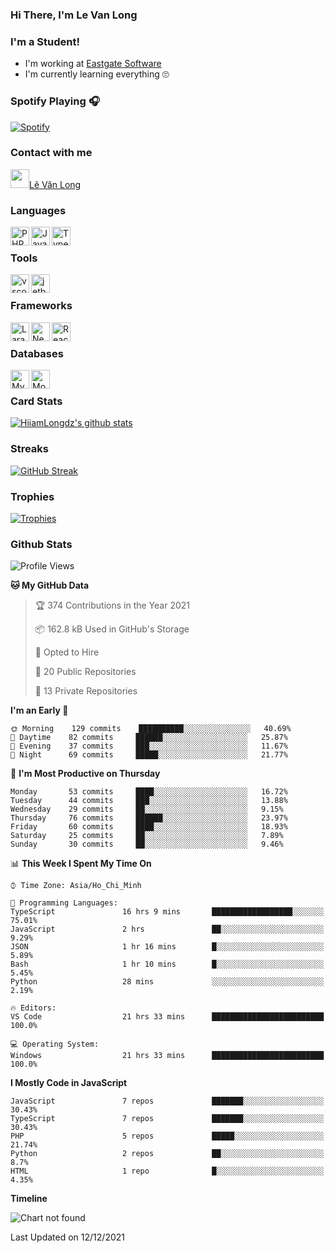 ### Hi There, I'm Le Van Long 

### I'm a Student!
- I'm working at [Eastgate Software](https://eastgate-software.com/)
- I'm currently learning everything 🙄

### Spotify Playing 🎧
[![Spotify](https://spotify-readme-v2-ljjw4c8pd-hiiamlongdz.vercel.app/api/spotify)](https://open.spotify.com/user/312ooo2a5zz44sszdfjmqgjbgmsq)


### Contact with me

[<img src="https://img.icons8.com/dusk/64/000000/facebook-new--v2.png" width="30px"/>Lê Văn Long](https://www.facebook.com/HiiamLongdzz)

### Languages
<img align="left" alt="PHP" src="https://img.icons8.com/dusk/64/000000/php-logo.png" width="30px"/>
<img align="left" alt="JavaScript" src="https://img.icons8.com/dusk/64/000000/javascript.png" width="30px"/>
<img align="left" alt="TypeScript" src="https://img.icons8.com/typescript" width="30px" />
<br />

### Tools
<img align="left" alt="vscode" src="https://img.icons8.com/dusk/64/000000/visual-studio-code-2019.png" width="30px"/>
<img align="left" alt="jetbrain" src="https://camo.githubusercontent.com/8268dcfb76697dd53286590ec9b4385d7a0b89ce/68747470733a2f2f63646e2e6a7364656c6976722e6e65742f6e706d2f73696d706c652d69636f6e734076332f69636f6e732f6a6574627261696e732e737667" width="30px"/>
<br />

### Frameworks
<img align="left" alt="Laravel" src="https://img.icons8.com/ios/50/000000/laravel.png" width="30px"/>
<img align="left" alt="NestJS" src="https://d33wubrfki0l68.cloudfront.net/e937e774cbbe23635999615ad5d7732decad182a/26072/logo-small.ede75a6b.svg" width="30px" />
<img align="left" alt="ReactJS" src="https://img.icons8.com/dusk/64/000000/react.png" width="30px" />
<br />

### Databases
<img align="left" alt="MySQL" src="https://img.icons8.com/ios-filled/50/000000/mysql-logo.png" width="30px"/>
<img align="left" alt="MongoDB" src="https://webimages.mongodb.com/_com_assets/cms/kpo5kblefbjq79065-Horizontal_Default.svg?auto=format%252Ccompress" height="30px" />
<br />

### Card Stats
[![HiiamLongdz's github stats](https://github-readme-stats.vercel.app/api?username=HiiamLongdz&show_icons=true&theme=default)](#CardStats)

### Streaks
[![GitHub Streak](http://github-readme-streak-stats.herokuapp.com?user=HiiamLongdz)](#Streaks)

### Trophies
[![Trophies](https://github-profile-trophy.vercel.app/?username=HiiamLongdz&margin-w=10&theme=discord)](#Trophies)

### Github Stats
<!--START_SECTION:waka-->
![Profile Views](http://img.shields.io/badge/Profile%20Views-1-blue)

**🐱 My GitHub Data** 

> 🏆 374 Contributions in the Year 2021
 > 
> 📦 162.8 kB Used in GitHub's Storage 
 > 
> 💼 Opted to Hire
 > 
> 📜 20 Public Repositories 
 > 
> 🔑 13 Private Repositories  
 > 
**I'm an Early 🐤** 

```text
🌞 Morning    129 commits    ██████████░░░░░░░░░░░░░░░   40.69% 
🌆 Daytime    82 commits     ██████░░░░░░░░░░░░░░░░░░░   25.87% 
🌃 Evening    37 commits     ███░░░░░░░░░░░░░░░░░░░░░░   11.67% 
🌙 Night      69 commits     █████░░░░░░░░░░░░░░░░░░░░   21.77%

```
📅 **I'm Most Productive on Thursday** 

```text
Monday       53 commits     ████░░░░░░░░░░░░░░░░░░░░░   16.72% 
Tuesday      44 commits     ███░░░░░░░░░░░░░░░░░░░░░░   13.88% 
Wednesday    29 commits     ██░░░░░░░░░░░░░░░░░░░░░░░   9.15% 
Thursday     76 commits     ██████░░░░░░░░░░░░░░░░░░░   23.97% 
Friday       60 commits     ████░░░░░░░░░░░░░░░░░░░░░   18.93% 
Saturday     25 commits     ██░░░░░░░░░░░░░░░░░░░░░░░   7.89% 
Sunday       30 commits     ██░░░░░░░░░░░░░░░░░░░░░░░   9.46%

```


📊 **This Week I Spent My Time On** 

```text
⌚︎ Time Zone: Asia/Ho_Chi_Minh

💬 Programming Languages: 
TypeScript               16 hrs 9 mins       ██████████████████░░░░░░░   75.01% 
JavaScript               2 hrs               ██░░░░░░░░░░░░░░░░░░░░░░░   9.29% 
JSON                     1 hr 16 mins        █░░░░░░░░░░░░░░░░░░░░░░░░   5.89% 
Bash                     1 hr 10 mins        █░░░░░░░░░░░░░░░░░░░░░░░░   5.45% 
Python                   28 mins             ░░░░░░░░░░░░░░░░░░░░░░░░░   2.19%

🔥 Editors: 
VS Code                  21 hrs 33 mins      █████████████████████████   100.0%

💻 Operating System: 
Windows                  21 hrs 33 mins      █████████████████████████   100.0%

```

**I Mostly Code in JavaScript** 

```text
JavaScript               7 repos             ███████░░░░░░░░░░░░░░░░░░   30.43% 
TypeScript               7 repos             ███████░░░░░░░░░░░░░░░░░░   30.43% 
PHP                      5 repos             █████░░░░░░░░░░░░░░░░░░░░   21.74% 
Python                   2 repos             ██░░░░░░░░░░░░░░░░░░░░░░░   8.7% 
HTML                     1 repo              █░░░░░░░░░░░░░░░░░░░░░░░░   4.35%

```


**Timeline**

![Chart not found](https://raw.githubusercontent.com/HiiamLongdz/HiiamLongdz/master/charts/bar_graph.png) 


 Last Updated on 12/12/2021
<!--END_SECTION:waka-->
